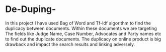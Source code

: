 # De-Duping-
In this project I have used Bag of Word and Tf-Idf algorithm to find the  duplicacy between documents. Within these documents we are targeting The fields like Judge Name, Case Number, Advocates and Party names etc to find out the duplicate documents. The duplicacy on online product is big drawback and impact the search results and linking adversely.
